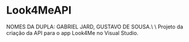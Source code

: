 # Look4MeAPI
NOMES DA DUPLA: GABRIEL JARD, GUSTAVO DE SOUSA.\\
\\
Projeto da criação da API para o app Look4Me no Visual Studio.
